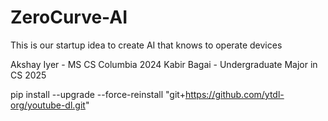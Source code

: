 # ZeroCurve-AI
This is our startup idea to create AI that knows to operate devices

Akshay Iyer - MS CS Columbia 2024
Kabir Bagai - Undergraduate Major in CS 2025



pip install --upgrade --force-reinstall "git+https://github.com/ytdl-org/youtube-dl.git"